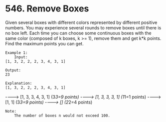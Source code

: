# 546. Remove Boxes

Given several boxes with different colors represented by different positive numbers. 
        You may experience several rounds to remove boxes until there is no box left. Each time you
        can choose some continuous boxes with the same color (composed of k boxes, k >= 1), remove
        them and get k*k points.
        Find the maximum points you can get.
    

    Example 1:
        Input:
    [1, 3, 2, 2, 2, 3, 4, 3, 1]

    Output:
    23

    Explanation:
    [1, 3, 2, 2, 2, 3, 4, 3, 1]
----> [1, 3, 3, 4, 3, 1] (3*3=9 points)
----> [1, 3, 3, 3, 1] (1*1=1 points)
----> [1, 1] (3*3=9 points)
----> [] (2*2=4 points)

    

    Note:
        The number of boxes n would not exceed 100.